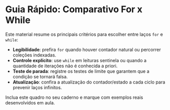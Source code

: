 # Guia Rápido: Comparativo For x While

Este material resume os principais critérios para escolher entre laços `for` e `while`:

- **Legibilidade**: prefira `for` quando houver contador natural ou percorrer coleções indexadas.
- **Controle explícito**: use `while` em leituras sentinela ou quando a quantidade de iterações não é conhecida a priori.
- **Teste de parada**: registre os testes de limite que garantem que a condição se tornará falsa.
- **Atualização**: confira a atualização do contador/estado a cada ciclo para prevenir laços infinitos.

Inclua este quadro no seu caderno e marque com exemplos reais desenvolvidos em aula.
